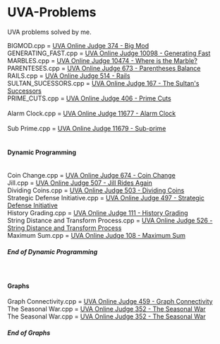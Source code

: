 # UVA-Problems
UVA problems solved by me.


BIGMOD.cpp = <a href = "https://uva.onlinejudge.org/index.php?option=onlinejudge&page=show_problem&problem=310"> UVA Online Judge 374 - Big Mod  </a> <br>
GENERATING_FAST.cpp = <a href = "https://uva.onlinejudge.org/index.php?option=onlinejudge&page=show_problem&problem=1039">UVA Online Judge 10098 - Generating Fast </a> <br>
MARBLES.cpp = <a href = "https://uva.onlinejudge.org/index.php?option=onlinejudge&page=show_problem&problem=1415">UVA Online Judge  10474 - Where is the Marble? </a> <br>
PARENTESES.cpp = <a href = "https://uva.onlinejudge.org/index.php?option=onlinejudge&page=show_problem&problem=614">UVA Online Judge  673 - Parentheses Balance </a> <br>
RAILS.cpp = <a href = "https://uva.onlinejudge.org/index.php?option=onlinejudge&page=show_problem&problem=455">UVA Online Judge 514 - Rails  </a> <br>
SULTAN_SUCESSORS.cpp = <a href = "https://uva.onlinejudge.org/index.php?option=onlinejudge&page=show_problem&problem=103">UVA Online Judge 167 - The Sultan's Successors  </a> <br>
PRIME_CUTS.cpp = <a href= "https://uva.onlinejudge.org/index.php?option=onlinejudge&page=show_problem&problem=347"> UVA Online Judge 406 - Prime Cuts </a> <br><br>
Alarm Clock.cpp = <a href= "https://uva.onlinejudge.org/index.php?option=onlinejudge&page=show_problem&problem=2724"> UVA Online Judge 11677 - Alarm Clock </a> <br><br>
Sub Prime.cpp = <a href= "https://uva.onlinejudge.org/index.php?option=onlinejudge&page=show_problem&problem=2726"> UVA Online Judge 11679 - Sub-prime </a> <br><br>

<h4>Dynamic Programming</h4><br>
Coin Change.cpp = <a href = "https://uva.onlinejudge.org/index.php?option=onlinejudge&page=show_problem&problem=615">UVA Online Judge 674 - Coin Change </a> <br>
Jill.cpp = <a href = "https://uva.onlinejudge.org/index.php?option=onlinejudge&page=show_problem&problem=448"> UVA Online Judge 507 - Jill Rides Again</a> <br>
Dividing Coins.cpp = <a href = "https://uva.onlinejudge.org/index.php?option=onlinejudge&page=show_problem&problem=503"> UVA Online Judge 503 - Dividing Coins</a> <br>
Strategic Defense Initiative.cpp = <a href = "https://uva.onlinejudge.org/index.php?option=onlinejudge&page=show_problem&problem=438"> UVA Online Judge 497 - Strategic Defense Initiative</a> <br>
History Grading.cpp = <a href = "https://uva.onlinejudge.org/index.php?option=onlinejudge&page=show_problem&problem=47"> UVA Online Judge 111 - History Grading</a> <br>
String Distance and Transform Process.cpp = <a href = "https://uva.onlinejudge.org/index.php?option=com_onlinejudge&Itemid=8&page=show_problem&problem=467"> UVA Online Judge 526 - String Distance and Transform Process</a> <br>
Maximum Sum.cpp = <a href = "https://uva.onlinejudge.org/index.php?option=com_onlinejudge&Itemid=8&page=show_problem&problem=44"> UVA Online Judge 108 - Maximum Sum</a> <br>
<h5> End of Dynamic Programming</h5><br>
<h4> Graphs </h4>
Graph Connectivity.cpp = <a href = "https://uva.onlinejudge.org/index.php?option=com_onlinejudge&Itemid=8&page=show_problem&problem=400"> UVA Online Judge 459 - Graph Connectivity</a> <br>
The Seasonal War.cpp = <a href = "https://uva.onlinejudge.org/index.php?option=com_onlinejudge&Itemid=8&page=show_problem&problem=288"> UVA Online Judge 352 - The Seasonal War</a> <br>
The Seasonal War.cpp = <a href = "https://uva.onlinejudge.org/index.php?option=com_onlinejudge&Itemid=8&page=show_problem&problem=288"> UVA Online Judge 352 - The Seasonal War</a> <br>

<h5> End of Graphs</h5>
